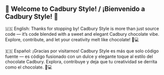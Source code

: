 ## 🎉 Welcome to Cadbury Style! / ¡Bienvenido a Cadbury Style! 🍫
🇺🇸 English:
Thanks for stopping by! Cadbury Style is more than just source code — it’s code blended with a sweet and elegant Cadbury chocolate vibe. Explore, contribute, and let your creativity melt like chocolate! 🍫💻

🇪🇸 Español:
¡Gracias por visitarnos! Cadbury Style es más que solo código fuente — es código fusionado con un dulce y elegante toque al estilo del chocolate Cadbury. Explora, contribuye y deja que tu creatividad se derrita como el chocolate. 🍫💻

